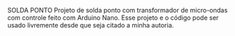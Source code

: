 SOLDA PONTO
Projeto de solda ponto com transformador de micro-ondas com controle feito com Arduino Nano.
Esse projeto e o código pode ser usado livremente desde que seja citado a minha autoria.
